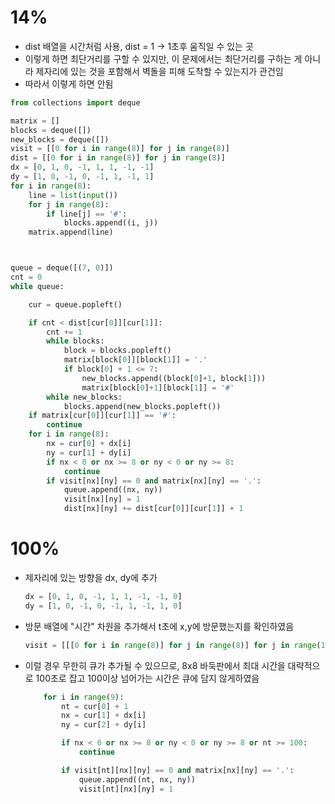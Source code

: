 # 14%
- dist 배열을 시간처럼 사용, dist = 1 -> 1초후 움직일 수 있는 곳
- 이렇게 하면 최단거리를 구할 수 있지만, 이 문제에서는 최단거리를 구하는 게 아니라 제자리에 있는 것을 포함해서 벽돌을 피해 도착할 수 있는지가 관건임
- 따라서 이렇게 하면 안됨
```python
from collections import deque

matrix = []
blocks = deque([])
new_blocks = deque([])
visit = [[0 for i in range(8)] for j in range(8)]
dist = [[0 for i in range(8)] for j in range(8)]
dx = [0, 1, 0, -1, 1, 1, -1, -1]
dy = [1, 0, -1, 0, -1, 1, -1, 1]
for i in range(8):
    line = list(input())
    for j in range(8):
        if line[j] == '#':
            blocks.append((i, j))
    matrix.append(line)



queue = deque([(7, 0)])
cnt = 0
while queue:

    cur = queue.popleft()

    if cnt < dist[cur[0]][cur[1]]:
        cnt += 1
        while blocks:
            block = blocks.popleft()
            matrix[block[0]][block[1]] = '.'
            if block[0] + 1 <= 7:
                new_blocks.append((block[0]+1, block[1]))
                matrix[block[0]+1][block[1]] = '#'
        while new_blocks:
            blocks.append(new_blocks.popleft())
    if matrix[cur[0]][cur[1]] == '#':
        continue
    for i in range(8):
        nx = cur[0] + dx[i]
        ny = cur[1] + dy[i]
        if nx < 0 or nx >= 8 or ny < 0 or ny >= 8:
            continue
        if visit[nx][ny] == 0 and matrix[nx][ny] == '.':
            queue.append((nx, ny))
            visit[nx][ny] = 1
            dist[nx][ny] += dist[cur[0]][cur[1]] + 1

```
# 100%
- 제자리에 있는 방향을 dx, dy에 추가
  ```python
  dx = [0, 1, 0, -1, 1, 1, -1, -1, 0]
  dy = [1, 0, -1, 0, -1, 1, -1, 1, 0]
  ```
- 방문 배열에 "시간" 차원을 추가해서 t초에 x,y에 방문했는지를 확인하였음
  ```python
  visit = [[[0 for i in range(8)] for j in range(8)] for j in range(100)]
  ```
- 이럴 경우 무한히 큐가 추가될 수 있으므로, 8x8 바둑판에서 최대 시간을 대략적으로 100초로 잡고 100이상 넘어가는 시간은 큐에 담지 않게하였음
  ```python
      for i in range(9):
          nt = cur[0] + 1
          nx = cur[1] + dx[i]
          ny = cur[2] + dy[i]
  
          if nx < 0 or nx >= 8 or ny < 0 or ny >= 8 or nt >= 100:
              continue
  
          if visit[nt][nx][ny] == 0 and matrix[nx][ny] == '.':
              queue.append((nt, nx, ny))
              visit[nt][nx][ny] = 1
  ```
